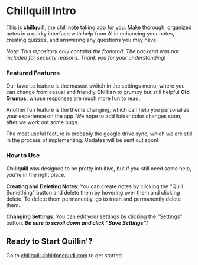 # Chillquill Intro
This is **chillquill**, the chill note taking app for you. Make thorough, organized notes in a quirky interface with help from AI in enhancing your notes, creating quizzes, and answering any questions you may have.

*Note: This repository only contains the frontend. The backend was not included for security reasons. Thank you for your understanding!* 

### Featured Features
Our favorite feature is the mascot switch in the settings menu, where you can change from casual and friendly **Chillian** to grumpy but still helpful **Old Grumps**, whose responses are much more fun to read.

Another fun feature is the theme changing, which can help you personalize your experience on the app. We hope to add folder color changes soon, after we work out some bugs.

The most useful feature is probably the google drive sync, which we are still in the process of implementing. Updates will be sent out soon!

### How to Use
**Chillquill** was designed to be pretty intuitive, but if you still need some help, you're in the right place.

**Creating and Deleting Notes**: You can create notes by clicking the "Quill Something" button and delete them by hovering over them and clicking delete. To delete them permanently, go to trash and permanently delete them.

**Changing Settings**: You can edit your settings by clicking the "Settings" button. _**Be sure to scroll down and click "Save Settings"!**_

## Ready to Start Quillin'?
Go to [chillquill.abhidonepudi.com](https://chillquill.abhidonepudi.com) to get started.
